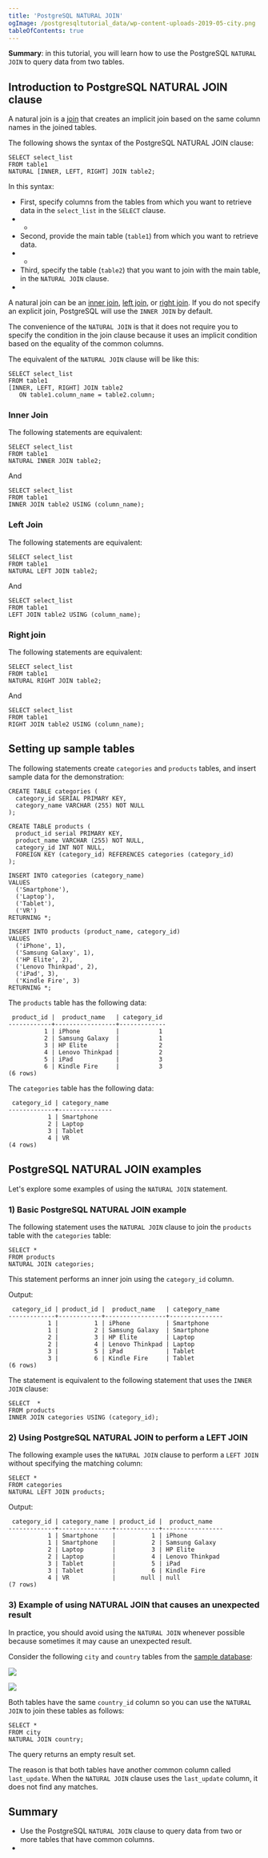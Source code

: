 ```yaml
---
title: 'PostgreSQL NATURAL JOIN'
ogImage: /postgresqltutorial_data/wp-content-uploads-2019-05-city.png
tableOfContents: true
---
```


**Summary**: in this tutorial, you will learn how to use the PostgreSQL `NATURAL JOIN` to query data from two tables.



## Introduction to PostgreSQL NATURAL JOIN clause



A natural join is a [join](/docs/postgresql/postgresql-joins) that creates an implicit join based on the same column names in the joined tables.



The following shows the syntax of the PostgreSQL NATURAL JOIN clause:



```
SELECT select_list
FROM table1
NATURAL [INNER, LEFT, RIGHT] JOIN table2;
```



In this syntax:



- First, specify columns from the tables from which you want to retrieve data in the `select_list` in the `SELECT` clause.
- -
- Second, provide the main table (`table1`) from which you want to retrieve data.
- -
- Third, specify the table (`table2`) that you want to join with the main table, in the `NATURAL JOIN` clause.
- 


A natural join can be an [inner join](/docs/postgresql/postgresql-inner-join/), [left join](https://www.postgresqltutorial.com/postgresql-tutorial/postgresql-left-join/), or [right join](https://www.postgresqltutorial.com/postgresql-tutorial/postgresql-right-join). If you do not specify an explicit join, PostgreSQL will use the `INNER JOIN` by default.



The convenience of the `NATURAL JOIN` is that it does not require you to specify the condition in the join clause because it uses an implicit condition based on the equality of the common columns.



The equivalent of the `NATURAL JOIN` clause will be like this:



```
SELECT select_list
FROM table1
[INNER, LEFT, RIGHT] JOIN table2
   ON table1.column_name = table2.column;
```



### Inner Join



The following statements are equivalent:



```
SELECT select_list
FROM table1
NATURAL INNER JOIN table2;
```



And



```
SELECT select_list
FROM table1
INNER JOIN table2 USING (column_name);
```



### Left Join



The following statements are equivalent:



```
SELECT select_list
FROM table1
NATURAL LEFT JOIN table2;
```



And



```
SELECT select_list
FROM table1
LEFT JOIN table2 USING (column_name);
```



### Right join



The following statements are equivalent:



```
SELECT select_list
FROM table1
NATURAL RIGHT JOIN table2;
```



And



```
SELECT select_list
FROM table1
RIGHT JOIN table2 USING (column_name);
```



## Setting up sample tables



The following statements create `categories` and `products` tables, and insert sample data for the demonstration:



```
CREATE TABLE categories (
  category_id SERIAL PRIMARY KEY,
  category_name VARCHAR (255) NOT NULL
);

CREATE TABLE products (
  product_id serial PRIMARY KEY,
  product_name VARCHAR (255) NOT NULL,
  category_id INT NOT NULL,
  FOREIGN KEY (category_id) REFERENCES categories (category_id)
);

INSERT INTO categories (category_name)
VALUES
  ('Smartphone'),
  ('Laptop'),
  ('Tablet'),
  ('VR')
RETURNING *;

INSERT INTO products (product_name, category_id)
VALUES
  ('iPhone', 1),
  ('Samsung Galaxy', 1),
  ('HP Elite', 2),
  ('Lenovo Thinkpad', 2),
  ('iPad', 3),
  ('Kindle Fire', 3)
RETURNING *;
```



The `products` table has the following data:



```
 product_id |  product_name   | category_id
------------+-----------------+-------------
          1 | iPhone          |           1
          2 | Samsung Galaxy  |           1
          3 | HP Elite        |           2
          4 | Lenovo Thinkpad |           2
          5 | iPad            |           3
          6 | Kindle Fire     |           3
(6 rows)
```



The `categories` table has the following data:



```
 category_id | category_name
-------------+---------------
           1 | Smartphone
           2 | Laptop
           3 | Tablet
           4 | VR
(4 rows)
```



## PostgreSQL NATURAL JOIN examples



Let's explore some examples of using the `NATURAL JOIN` statement.



### 1) Basic PostgreSQL NATURAL JOIN example



The following statement uses the `NATURAL JOIN` clause to join the `products` table with the `categories` table:



```
SELECT *
FROM products
NATURAL JOIN categories;
```



This statement performs an inner join using the `category_id` column.



Output:



```
 category_id | product_id |  product_name   | category_name
-------------+------------+-----------------+---------------
           1 |          1 | iPhone          | Smartphone
           1 |          2 | Samsung Galaxy  | Smartphone
           2 |          3 | HP Elite        | Laptop
           2 |          4 | Lenovo Thinkpad | Laptop
           3 |          5 | iPad            | Tablet
           3 |          6 | Kindle Fire     | Tablet
(6 rows)
```



The statement is equivalent to the following statement that uses the `INNER JOIN` clause:



```
SELECT	*
FROM products
INNER JOIN categories USING (category_id);
```



### 2) Using PostgreSQL NATURAL JOIN to perform a LEFT JOIN



The following example uses the `NATURAL JOIN` clause to perform a `LEFT JOIN` without specifying the matching column:



```
SELECT *
FROM categories
NATURAL LEFT JOIN products;
```



Output:



```
 category_id | category_name | product_id |  product_name
-------------+---------------+------------+-----------------
           1 | Smartphone    |          1 | iPhone
           1 | Smartphone    |          2 | Samsung Galaxy
           2 | Laptop        |          3 | HP Elite
           2 | Laptop        |          4 | Lenovo Thinkpad
           3 | Tablet        |          5 | iPad
           3 | Tablet        |          6 | Kindle Fire
           4 | VR            |       null | null
(7 rows)
```



### 3) Example of using NATURAL JOIN that causes an unexpected result



In practice, you should avoid using the `NATURAL JOIN` whenever possible because sometimes it may cause an unexpected result.



Consider the following `city` and `country` tables from the [sample database](https://www.postgresqltutorial.com/postgresql-getting-started/postgresql-sample-database/):



![](/postgresqltutorial_data/wp-content-uploads-2019-05-city.png)



![](/postgresqltutorial_data/wp-content-uploads-2019-05-country.png)



Both tables have the same `country_id` column so you can use the `NATURAL JOIN` to join these tables as follows:



```
SELECT *
FROM city
NATURAL JOIN country;
```



The query returns an empty result set.



The reason is that both tables have another common column called `last_update`. When the `NATURAL JOIN` clause uses the `last_update` column, it does not find any matches.



## Summary



- Use the PostgreSQL `NATURAL JOIN` clause to query data from two or more tables that have common columns.
- 
